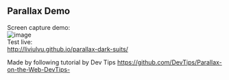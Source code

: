 ## Parallax Demo

Screen capture demo:  
![image](https://github.com/LiviuLvu/gh-pages/blob/master/parallax-dark-suits.jpg)  
Test live:  
http://liviulvu.github.io/parallax-dark-suits/  

Made by following tutorial by Dev Tips https://github.com/DevTips/Parallax-on-the-Web-DevTips-
